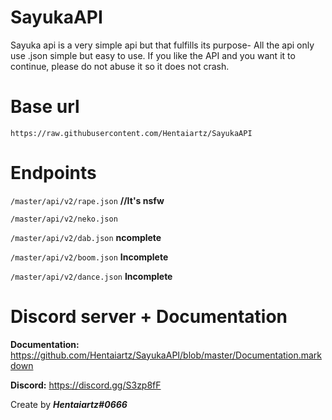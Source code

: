# SayukaAPI

Sayuka api is a very simple api but that fulfills its purpose- All the api only use .json simple but easy to use.
If you like the API and you want it to continue, please do not abuse it so it does not crash.

# Base url
```https://raw.githubusercontent.com/Hentaiartz/SayukaAPI```
 
# Endpoints
```/master/api/v2/rape.json``` **//It's nsfw**

```/master/api/v2/neko.json```

```/master/api/v2/dab.json``` **ncomplete**

```/master/api/v2/boom.json``` **Incomplete**

```/master/api/v2/dance.json``` **Incomplete**

# Discord server + Documentation
**Documentation:** https://github.com/Hentaiartz/SayukaAPI/blob/master/Documentation.markdown

**Discord:** https://discord.gg/S3zp8fF

Create by ***Hentaiartz#0666***
